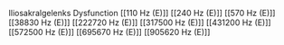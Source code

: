 Iliosakralgelenks Dysfunction
[[110 Hz (E)]]
[[240 Hz (E)]]
[[570 Hz (E)]]
[[38830 Hz (E)]]
[[222720 Hz (E)]]
[[317500 Hz (E)]]
[[431200 Hz (E)]]
[[572500 Hz (E)]]
[[695670 Hz (E)]]
[[905620 Hz (E)]]